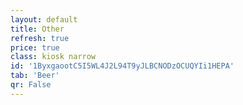 ```yaml
---
layout: default
title: Other
refresh: true
price: true
class: kiosk narrow
id: '1ByxgaootC5I5WL4J2L94T9yJLBCNODzOCUQYIi1HEPA'
tab: 'Beer'
qr: False
---
```

